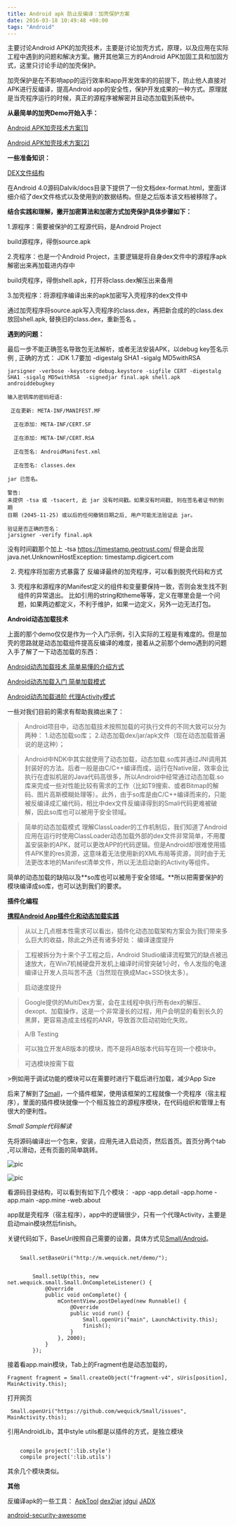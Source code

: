 ```yaml
---
title: Android apk 防止反编译：加壳保护方案
date: 2016-03-18 10:49:48 +08:00
tags: "Android"
---
```


主要讨论Android APK的加壳技术，主要是讨论加壳方式，原理，以及应用在实际工程中遇到的问题和解决方案。撇开其他第三方的Android  APK加固工具和加固方式，这里只讨论手动的加壳保护。

加壳保护是在不影响app的运行效率和app开发效率的的前提下，防止他人直接对APK进行反编译，提高Android app的安全性，保护开发成果的一种方式。原理就是当壳程序运行的时候，真正的源程序被解密并且动态加载到系统中。

**从最简单的加壳Demo开始入手：**

[Android APK加壳技术方案[1]](http://blog.csdn.net/androidsecurity/article/details/8678399)

[Android APK加壳技术方案[2]](http://blog.csdn.net/androidsecurity/article/details/8809542)


**一些准备知识：**

[DEX文件结构](http://blog.csdn.net/jiazhijun/article/details/8664778)

在Android 4.0源码Dalvik/docs目录下提供了一份文档dex-format.html，里面详细介绍了dex文件格式以及使用到的数据结构。但是之后版本该文档被移除了。

**结合实践和理解，撇开加密算法和加密方式加壳保护具体步骤如下：**

1.源程序：需要被保护的工程源代码，是Android Project

   build源程序，得倒source.apk
   
2.壳程序：也是一个Android Project，主要逻辑是将自身dex文件中的源程序apk解密出来再加载进内存中

   build壳程序，得倒shell.apk，打开将class.dex解压出来备用
   
3.加壳程序：将源程序编译出来的apk加密写入壳程序的dex文件中

  通过加壳程序将source.apk写入壳程序的class.dex，再把新合成的的class.dex放回shell.apk, 替换旧的class.dex，重新签名 。

**遇到的问题：**

最后一步不能正确签名导致包无法解析，或者无法安装APK，以debug key签名示例 , 正确的方式：
JDK 1.7要加  -digestalg SHA1 -sigalg MD5withRSA
```
jarsigner -verbose -keystore debug.keystore -sigfile CERT -digestalg SHA1 -sigalg MD5withRSA  -signedjar final.apk shell.apk androiddebugkey

输入密钥库的密码短语:

 正在更新: META-INF/MANIFEST.MF
 
  正在添加: META-INF/CERT.SF
   
  正在添加: META-INF/CERT.RSA
   
  正在签名: AndroidManifest.xml
  
  正在签名: classes.dex
  
jar 已签名。

警告:
未提供 -tsa 或 -tsacert, 此 jar 没有时间戳。如果没有时间戳, 则在签名者证书的到期
日期 (2045-11-25) 或以后的任何撤销日期之后, 用户可能无法验证此 jar。
```
```
验证是否正确的签名：
jarsigner -verify final.apk  

```
没有时间戳那个加上 -tsa https://timestamp.geotrust.com/  但是会出现java.net.UnknownHostException: timestamp.digicert.com

2. 壳程序将加密方式暴露了
反编译最终的加壳程序，可以看到脱壳代码和方式

3. 壳程序和源程序的Manifest定义的组件和变量要保持一致，否则会发生找不到组件的异常退出。
比如引用的string和theme等等，定义在哪里会是一个问题，如果两边都定义，不利于维护，如果一边定义，另外一边无法打包。

**Android动态加载技术**

上面的那个demo仅仅是作为一个入门示例，引入实际的工程是有难度的。但是加壳的思路就是动态加载组件提高反编译的难度，接着从之前那个demo遇到的问题入手了解了一下动态加载的东西：

[Android动态加载技术 简单易懂的介绍方式](https://segmentfault.com/a/1190000004062866)

[Android动态加载入门 简单加载模式](https://segmentfault.com/a/1190000004062952)

[Android动态加载进阶 代理Activity模式](https://segmentfault.com/a/1190000004062972)

一些对我们目前的需求有帮助我摘出来了：

>Android项目中，动态加载技术按照加载的可执行文件的不同大致可以分为两种：
1.动态加载so库；
2.动态加载dex/jar/apk文件（现在动态加载普遍说的是这种）；

>Android中NDK中其实就使用了动态加载，动态加载.so库并通过JNI调用其封装好的方法。后者一般是由C/C++编译而成，运行在Native层，效率会比执行在虚拟机层的Java代码高很多，所以Android中经常通过动态加载.so库来完成一些对性能比较有需求的工作（比如T9搜索、或者Bitmap的解码、图片高斯模糊处理等）。此外，由于so库是由C/C++编译而来的，只能被反编译成汇编代码，相比中dex文件反编译得到的Smali代码更难被破解，因此so库也可以被用于安全领域。

>简单的动态加载模式
理解ClassLoader的工作机制后，我们知道了Android应用在运行时使用ClassLoader动态加载外部的dex文件非常简单，不用覆盖安装新的APK，就可以更改APP的代码逻辑。但是Android却很难使用插件APK里的res资源，这意味着无法使用新的XML布局等资源，同时由于无法更改本地的Manifest清单文件，所以无法启动新的Activity等组件。

简单的动态加载的缺陷以及**so库也可以被用于安全领域。**所以把需要保护的模块编译成so库，也可以达到我们的要求。

**插件化编程**

**[携程Android App插件化和动态加载实践](http://www.infoq.com/cn/articles/ctrip-android-dynamic-loading?email=947091870@qq.com&isappinstalled=0)**

>从以上几点根本性需求可以看出，插件化动态加载架构方案会为我们带来多么巨大的收益，除此之外还有诸多好处：
编译速度提升

>工程被拆分为十来个子工程之后，Android Studio编译流程繁冗的缺点被迅速放大，在Win7机械硬盘开发机上编译时间曾突破1小时，令人发指的龟速编译让开发人员叫苦不迭（当然现在换成Mac+SSD快太多）。

>启动速度提升

>Google提供的MultiDex方案，会在主线程中执行所有dex的解压、dexopt、加载操作，这是一个非常漫长的过程，用户会明显的看到长久的黑屏，更容易造成主线程的ANR，导致首次启动初始化失败。

>A/B Testing

>可以独立开发AB版本的模块，而不是将AB版本代码写在同一个模块中。

>可选模块按需下载

​>例如用于调试功能的模块可以在需要时进行下载后进行加载，减少App Size


后来了解到了[Small](https://github.com/wequick/Small)，一个插件框架，使用该框架的工程就像一个壳程序（宿主程序），里面的插件模块就像一个个相互独立的源程序模块，在代码组织和管理上有很大的便利性。

*Small Sample代码解读*

先将源码编译出一个包来，安装，应用先进入启动页，然后首页。首页分两个tab ,可以滑动，还有页面的简单跳转。

![pic](https://d1zjcuqflbd5k.cloudfront.net/files/acc_467455/10Z61?response-content-disposition=inline;%20filename=S60321-110746.jpg&Expires=1458543065&Signature=g3-5kRG6r9TrPKF8rcQ~Sd0uLMPnr5xGNDEbdy~bGjq7Q0z-mvcHjf9QNw-OvqQvSnMyoEMiGwGsuMqHvkEbhSx-FHIjPyfbRBqAt6tGPj9eUxji~A55iFhWwYVcFifVNYa2TdmDKw~HdTSLTYAcnAjYujO2LXoMKXQraC9eHuw_&Key-Pair-Id=APKAJTEIOJM3LSMN33SA)

![pic](https://d1zjcuqflbd5k.cloudfront.net/files/acc_467455/1gGAw?response-content-disposition=inline;%20filename=S60321-110811.jpg&Expires=1458542898&Signature=FifVugG~FB2DsnersjxZVjG-WmMuDcQGOFOrol3zJDakuMlWnN1bc~M5XSaUd8h99epJ-s8n8qsowy5SQ-Uc8a6jWFzdBcEwWutZ5nM8KiOeQWpReGV33C8hS7S~y-2AMhtD~1tfYBu0QH5eWMHgyHBH3WJlmMPmh5AacfqBmAg_&Key-Pair-Id=APKAJTEIOJM3LSMN33SA)

看源码目录结构，可以看到有如下几个模块：
-app
-app.detail
-app.home
-app.main
-app.mine
-web.about

app就是壳程序（宿主程序），app中的逻辑很少，只有一个代理Activity，主要是启动main模块然后finish。

关键代码如下，BaseUri按照自己需要的设置，具体方式见[Small/Android](https://github.com/wequick/Small/tree/master/Android)。

```

	Small.setBaseUri("http://m.wequick.net/demo/");

```

```

        Small.setUp(this, new net.wequick.small.Small.OnCompleteListener() {
            @Override
            public void onComplete() {
                mContentView.postDelayed(new Runnable() {
                    @Override
                    public void run() {
                        Small.openUri("main", LaunchActivity.this);
                        finish();
                    }
                }, 2000);
            }
        });

```


接着看app.main模块，Tab上的Fragment也是动态加载的，

```
Fragment fragment = Small.createObject("fragment-v4", sUris[position], MainActivity.this);

```
打开网页

```
 Small.openUri("https://github.com/wequick/Small/issues", MainActivity.this);

```
引用AndroidLib，其中style utils都是以插件的方式，是独立模块

```

    compile project(':lib.style')
    compile project(':lib.utils')

```

其余几个模块类似。


**其他**

反编译apk的一些工具：
[ApkTool](http://ibotpeaches.github.io/Apktool/)
[dex2jar](https://github.com/pxb1988/dex2jar)
[jdgui](http://jd.benow.ca/)
[JADX]((https://github.com/skylot/jadx))

[android-security-awesome](https://github.com/ashishb/android-security-awesome)










